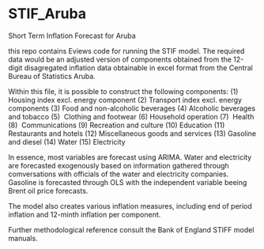 # STIF_Aruba

Short Term Inflation Forecast for Aruba

this repo contains Eviews code for running the STIF model.
The required data would be an adjusted version of components obtained from the 12-digit disagregated inflation data obtainable in excel format from the Central Bureau of Statistics Aruba.

Within this file, it is possible to construct the following components:
(1)  Housing index excl. energy component 
(2)  Transport index excl. energy components 
(3)  Food and non-alcoholic beverages 
(4)  Alcoholic beverages and tobacco 
(5)  Clothing and footwear 
(6)  Household operation 
(7)  Health 
(8)  Communications 
(9)  Recreation and culture 
(10) Education 
(11) Restaurants and hotels 
(12) Miscellaneous goods and services 
(13) Gasoline and diesel 
(14) Water 
(15) Electricity 

In essence, most variables are forecast using ARIMA.
Water and electricity are forecasted exogenously based on information gathered through comversations with officials of the water and electricity companies.
Gasoline is forecasted through OLS with the independent variable beeing Brent oil price forecasts.

The model also creates various inflation measures, including end of period inflation and 12-minth inflation per component. 

Further methodological reference consult the Bank of England STIFF model manuals.


 


